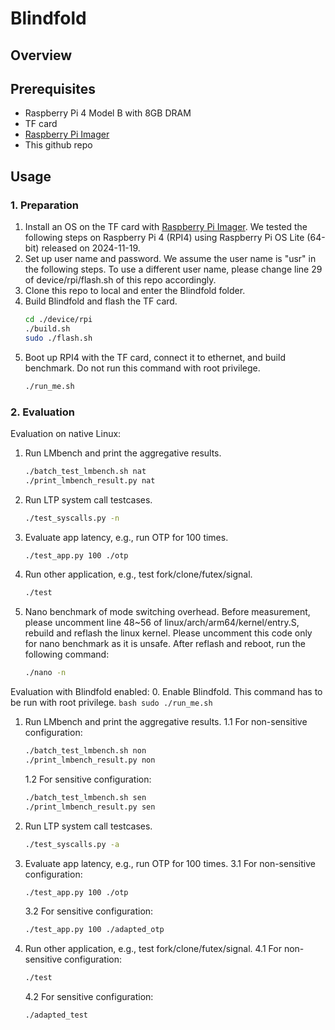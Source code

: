 # Blindfold

## Overview

## Prerequisites
- Raspberry Pi 4 Model B with 8GB DRAM
- TF card
- [Raspberry Pi Imager](https://www.raspberrypi.com/software/)
- This github repo

## Usage
### 1. Preparation
1. Install an OS on the TF card with [Raspberry Pi Imager](https://www.raspberrypi.com/software/).
    We tested the following steps on Raspberry Pi 4 (RPI4) using Raspberry Pi OS Lite (64-bit) released on 2024-11-19.
2. Set up user name and password. We assume the user name is "usr" in the following steps.
    To use a different user name, please change line 29 of device/rpi/flash.sh of this repo accordingly.
3. Clone this repo to local and enter the Blindfold folder.
4. Build Blindfold and flash the TF card.
    ```bash
    cd ./device/rpi
    ./build.sh
    sudo ./flash.sh
    ```
5. Boot up RPI4 with the TF card, connect it to ethernet, and build benchmark. Do not run this command with root privilege.
    ```bash
    ./run_me.sh
    ```

### 2. Evaluation
Evaluation on native Linux:
1. Run LMbench and print the aggregative results.
    ```bash
    ./batch_test_lmbench.sh nat
    ./print_lmbench_result.py nat
    ```
2. Run LTP system call testcases.
    ```bash
    ./test_syscalls.py -n
    ```
3. Evaluate app latency, e.g., run OTP for 100 times.
    ```bash
    ./test_app.py 100 ./otp
    ```
4. Run other application, e.g., test fork/clone/futex/signal.
    ```bash
    ./test
    ```
5. Nano benchmark of mode switching overhead.
    Before measurement, please uncomment line 48~56 of linux/arch/arm64/kernel/entry.S, rebuild and reflash the linux kernel. Please uncomment this code only for nano benchmark as it is unsafe. After reflash and reboot, run the following command:
    ```bash
    ./nano -n
    ```
Evaluation with Blindfold enabled:
0. Enable Blindfold. This command has to be run with root privilege.
    ```bash
    sudo ./run_me.sh
    ```
1. Run LMbench and print the aggregative results.
    1.1 For non-sensitive configuration:
    ```bash
    ./batch_test_lmbench.sh non
    ./print_lmbench_result.py non
    ```
    1.2 For sensitive configuration:
    ```bash
    ./batch_test_lmbench.sh sen
    ./print_lmbench_result.py sen
    ```
2. Run LTP system call testcases.
    ```bash
    ./test_syscalls.py -a
    ```
3. Evaluate app latency, e.g., run OTP for 100 times.
    3.1 For non-sensitive configuration:
    ```bash
    ./test_app.py 100 ./otp
    ```
    3.2 For sensitive configuration:
    ```bash
    ./test_app.py 100 ./adapted_otp
    ```
4. Run other application, e.g., test fork/clone/futex/signal.
    4.1 For non-sensitive configuration:
    ```bash
    ./test
    ```
    4.2 For sensitive configuration:
    ```bash
    ./adapted_test
    ```
